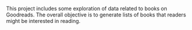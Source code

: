 This project includes some exploration of data related to books on Goodreads. The overall objective is to generate lists of books that readers might be interested in reading. 
